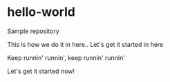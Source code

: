 # hello-world
Sample repository


This is how we do it in here.. Let's get it started in here

Keep runnin' runnin', keep runnin' runnin'

Let's get it started now!
